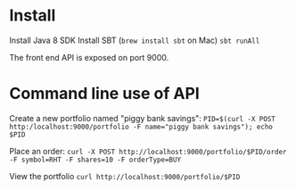 # Install

Install Java 8 SDK
Install SBT (`brew install sbt` on Mac)
`sbt runAll`

The front end API is exposed on port 9000. 

# Command line use of API

Create a new portfolio named "piggy bank savings":
`PID=$(curl -X POST http:/localhost:9000/portfolio -F name="piggy bank savings"); echo $PID`

Place an order:
`curl -X POST http://localhost:9000/portfolio/$PID/order -F symbol=RHT -F shares=10 -F orderType=BUY`

View the portfolio
`curl http://localhost:9000/portfolio/$PID`